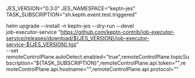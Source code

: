 JES_VERSION="0.3.0"
JES_NAMESPACE="keptn-jes"
TASK_SUBSCRIPTION="sh.keptn.event.test.triggered"

helm upgrade --install -n keptn-jes --dry-run --devel \
  job-executor-service "https://github.com/keptn-contrib/job-executor-service/releases/download/${JES_VERSION}/job-executor-service-${JES_VERSION}.tgz" \
 --set remoteControlPlane.autoDetect.enabled="true",remoteControlPlane.topicSubscription="${TASK_SUBSCRIPTION}",remoteControlPlane.api.token="",remoteControlPlane.api.hostname="",remoteControlPlane.api.protocol=""
